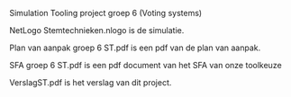 Simulation Tooling project groep 6 (Voting systems)


NetLogo Stemtechnieken.nlogo is de simulatie.

Plan van aanpak groep 6 ST.pdf is een pdf van de plan van aanpak.

SFA groep 6 ST.pdf is een pdf document van het SFA van onze toolkeuze

VerslagST.pdf is het verslag van dit project.
